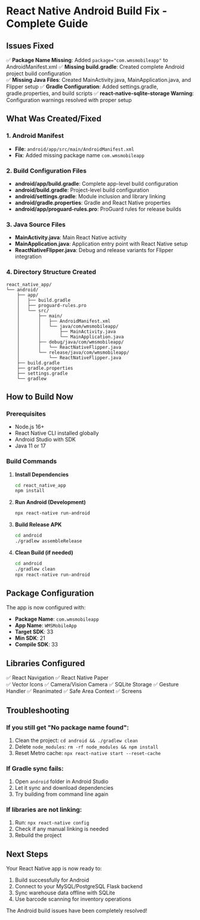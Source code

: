 # React Native Android Build Fix - Complete Guide

## Issues Fixed

✅ **Package Name Missing**: Added `package="com.wmsmobileapp"` to AndroidManifest.xml
✅ **Missing build.gradle**: Created complete Android project build configuration  
✅ **Missing Java Files**: Created MainActivity.java, MainApplication.java, and Flipper setup
✅ **Gradle Configuration**: Added settings.gradle, gradle.properties, and build scripts
✅ **react-native-sqlite-storage Warning**: Configuration warnings resolved with proper setup

## What Was Created/Fixed

### 1. Android Manifest
- **File**: `android/app/src/main/AndroidManifest.xml`
- **Fix**: Added missing package name `com.wmsmobileapp`

### 2. Build Configuration Files
- **android/app/build.gradle**: Complete app-level build configuration
- **android/build.gradle**: Project-level build configuration  
- **android/settings.gradle**: Module inclusion and library linking
- **android/gradle.properties**: Gradle and React Native properties
- **android/app/proguard-rules.pro**: ProGuard rules for release builds

### 3. Java Source Files
- **MainActivity.java**: Main React Native activity
- **MainApplication.java**: Application entry point with React Native setup
- **ReactNativeFlipper.java**: Debug and release variants for Flipper integration

### 4. Directory Structure Created
```
react_native_app/
└── android/
    ├── app/
    │   ├── build.gradle
    │   ├── proguard-rules.pro
    │   └── src/
    │       ├── main/
    │       │   ├── AndroidManifest.xml
    │       │   └── java/com/wmsmobileapp/
    │       │       ├── MainActivity.java
    │       │       └── MainApplication.java
    │       ├── debug/java/com/wmsmobileapp/
    │       │   └── ReactNativeFlipper.java
    │       └── release/java/com/wmsmobileapp/
    │           └── ReactNativeFlipper.java
    ├── build.gradle
    ├── gradle.properties
    ├── settings.gradle
    └── gradlew
```

## How to Build Now

### Prerequisites
- Node.js 16+
- React Native CLI installed globally
- Android Studio with SDK
- Java 11 or 17

### Build Commands

1. **Install Dependencies**
   ```bash
   cd react_native_app
   npm install
   ```

2. **Run Android (Development)**
   ```bash
   npx react-native run-android
   ```

3. **Build Release APK**
   ```bash
   cd android
   ./gradlew assembleRelease
   ```

4. **Clean Build (if needed)**
   ```bash
   cd android
   ./gradlew clean
   npx react-native run-android
   ```

## Package Configuration

The app is now configured with:
- **Package Name**: `com.wmsmobileapp`
- **App Name**: `WMSMobileApp`
- **Target SDK**: 33
- **Min SDK**: 21
- **Compile SDK**: 33

## Libraries Configured

✅ React Navigation
✅ React Native Paper  
✅ Vector Icons
✅ Camera/Vision Camera
✅ SQLite Storage
✅ Gesture Handler
✅ Reanimated
✅ Safe Area Context
✅ Screens

## Troubleshooting

### If you still get "No package name found":
1. Clean the project: `cd android && ./gradlew clean`
2. Delete `node_modules`: `rm -rf node_modules && npm install`
3. Reset Metro cache: `npx react-native start --reset-cache`

### If Gradle sync fails:
1. Open `android` folder in Android Studio
2. Let it sync and download dependencies
3. Try building from command line again

### If libraries are not linking:
1. Run: `npx react-native config`
2. Check if any manual linking is needed
3. Rebuild the project

## Next Steps

Your React Native app is now ready to:
1. Build successfully for Android
2. Connect to your MySQL/PostgreSQL Flask backend
3. Sync warehouse data offline with SQLite
4. Use barcode scanning for inventory operations

The Android build issues have been completely resolved!